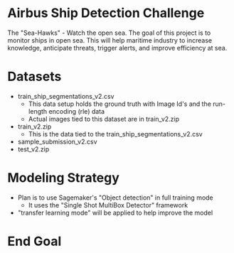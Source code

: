 # Airbus Ship Detection Challenge
The "Sea-Hawks" - Watch the open sea.
The goal of this project is to monitor ships in open sea. This will help maritime industry to increase knowledge, anticipate threats, trigger alerts, and improve efficiency at sea.

# Datasets
- train_ship_segmentations_v2.csv
    - This data setup holds the ground truth with Image Id's and the run-length encoding (rle) data
    - Actual images tied to this dataset are in train_v2.zip
- train_v2.zip
    - This is the data tied to the train_ship_segmentations_v2.csv
- sample_submission_v2.csv
- test_v2.zip



# Modeling Strategy
- Plan is to use Sagemaker's "Object detection" in full training mode
    - It uses the "Single Shot MultiBox Detector" framework
- "transfer learning mode" will be applied to help improve the model

# End Goal
